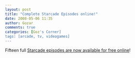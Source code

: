 ```yaml
---
layout: post
title: "Complete Starcade Episodes online!"
date: 2008-05-06 11:35
author: Gozar
comments: true
categories: [Goz's Corner]
tags: [arcade, tv, videogames]
---
```

Fifteen full <a href="http://www.starcade.tv/starcade/one.asp">Starcade episodes are now available for free online</a>!

